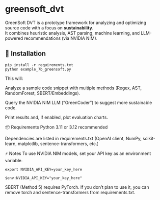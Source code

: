 # greensoft_dvt

GreenSoft DVT is a prototype framework for analyzing and optimizing source code with a focus on **sustainability**.  
It combines heuristic analysis, AST parsing, machine learning, and LLM-powered recommendations (via NVIDIA NIM).

## 🚀 Installation
```
pip install -r requirements.txt
python example_7b_greensoft.py
```

This will:

Analyze a sample code snippet with multiple methods (Regex, AST, RandomForest, SBERT/Embeddings).

Query the NVIDIA NIM LLM (“GreenCoder”) to suggest more sustainable code.

Print results and, if enabled, plot evaluation charts.

📦 Requirements
Python 3.11 or 3.12 recommended

Dependencies are listed in requirements.txt (OpenAI client, NumPy, scikit-learn, matplotlib, sentence-transformers, etc.)

⚡ Notes
To use NVIDIA NIM models, set your API key as an environment variable:
```
export NVIDIA_API_KEY=your_key_here
```
```
$env:NVIDIA_API_KEY="your_key_here"
```

SBERT (Method 5) requires PyTorch. If you don’t plan to use it, you can remove torch and sentence-transformers from requirements.txt.

